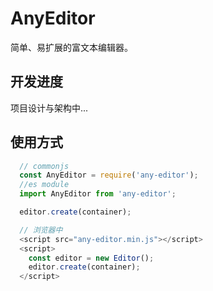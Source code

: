 # AnyEditor

简单、易扩展的富文本编辑器。

## 开发进度

项目设计与架构中...

## 使用方式

``` js
  // commonjs
  const AnyEditor = require('any-editor');
  //es module
  import AnyEditor from 'any-editor';

  editor.create(container);

  // 浏览器中
  <script src="any-editor.min.js"></script>
  <script>
    const editor = new Editor();
    editor.create(container);
  </script>
```
